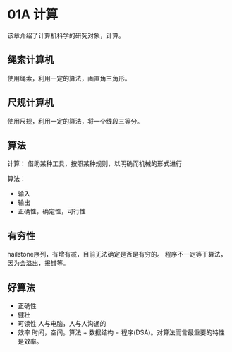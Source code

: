# 01A 计算

该章介绍了计算机科学的研究对象，计算。

## 绳索计算机

使用绳索，利用一定的算法，画直角三角形。

## 尺规计算机

使用尺规，利用一定的算法，将一个线段三等分。

## 算法

计算： 借助某种工具，按照某种规则，以明确而机械的形式进行

算法：

- 输入
- 输出
- 正确性，确定性，可行性

## 有穷性

hailstone序列，有增有减，目前无法确定是否是有穷的。
程序不一定等于算法，因为会溢出，报错等。

## 好算法

- 正确性
- 健壮
- 可读性 人与电脑，人与人沟通的
- 效率 时间，空间。算法 + 数据结构 = 程序(DSA)。对算法而言最重要的特性是效率。
